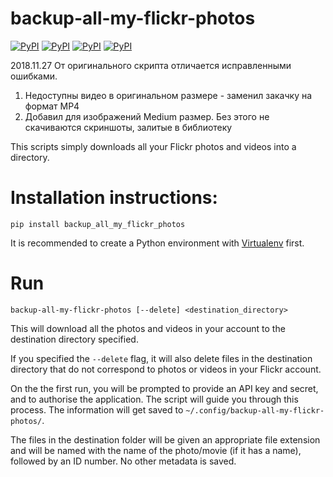 backup-all-my-flickr-photos
===========================

[![PyPI](https://img.shields.io/pypi/v/backup_all_my_flickr_photos.svg)](https://pypi.org/project/backup_all_my_flickr_photos/) 
[![PyPI](https://img.shields.io/pypi/l/backup_all_my_flickr_photos.svg)](https://pypi.org/project/backup_all_my_flickr_photos/)
[![PyPI](https://img.shields.io/pypi/wheel/backup_all_my_flickr_photos.svg)](https://pypi.org/project/backup_all_my_flickr_photos/)
[![PyPI](https://img.shields.io/pypi/pyversions/backup_all_my_flickr_photos.svg)](https://pypi.org/project/backup_all_my_flickr_photos/)

2018.11.27
От оригинального скрипта отличается исправленными ошибками.
1. Недоступны видео в оригинальном размере - заменил закачку на  формат MP4
2. Добавил для изображений Medium размер. Без этого не скачиваются скриншоты, залитые в библиотеку


This scripts simply downloads all your Flickr photos and videos into a
directory.


Installation instructions:
==========================

    pip install backup_all_my_flickr_photos

It is recommended to create a Python environment with
[Virtualenv](https://virtualenv.pypa.io/en/stable/installation/) first.

Run
===

    backup-all-my-flickr-photos [--delete] <destination_directory>

This will download all the photos and videos in your account to the
destination directory specified.

If you specified the `--delete` flag, it will also delete files in the
destination directory that do not correspond to photos or videos in your
Flickr account.

On the the first run, you will be prompted to provide an API key and
secret, and to authorise the application. The script will guide you
through this process. The information will get saved to
`~/.config/backup-all-my-flickr-photos/`.

The files in the destination folder will be given an appropriate file
extension and will be named with the name of the photo/movie (if it has
a name), followed by an ID number. No other metadata is saved.
